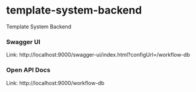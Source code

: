 # template-system-backend
Template System Backend

### Swagger UI
Link: http://localhost:9000/swagger-ui/index.html?configUrl=/workflow-db

### Open API Docs
Link: http://localhost:9000/workflow-db